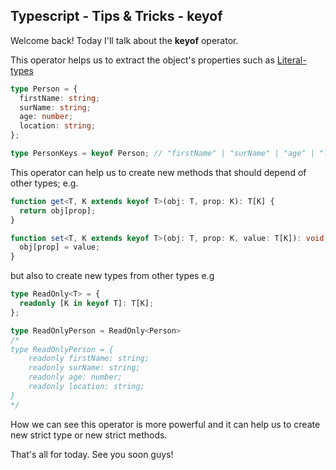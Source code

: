 ## Typescript - Tips & Tricks - keyof

Welcome back!
Today I'll talk about the **keyof** operator.

This operator helps us to extract the object's properties such as [Literal-types](https://dev.to/puppo/typescript-tips-tricks-literal-types-10md)
```ts
type Person = {
  firstName: string;
  surName: string;
  age: number;
  location: string;
};

type PersonKeys = keyof Person; // "firstName" | "surName" | "age" | "location"
```
This operator can help us to create new methods that should depend of other types; e.g.
```ts
function get<T, K extends keyof T>(obj: T, prop: K): T[K] {
  return obj[prop];
}

function set<T, K extends keyof T>(obj: T, prop: K, value: T[K]): void {
  obj[prop] = value;
}
```
but also to create new types from other types e.g
```ts
type ReadOnly<T> = {
  readonly [K in keyof T]: T[K];
};

type ReadOnlyPerson = ReadOnly<Person>
/*
type ReadOnlyPerson = {
    readonly firstName: string;
    readonly surName: string;
    readonly age: number;
    readonly location: string;
}
*/
```

How we can see this operator is more powerful and it can help us to create new strict type or new strict methods.

That's all for today.
See you soon guys!

